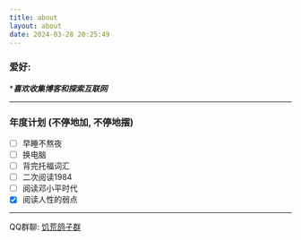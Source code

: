 ```yaml
---
title: about
layout: about
date: 2024-03-28 20:25:49
---
```


### 爱好:
****喜欢收集博客和探索互联网***

***

### 年度计划 (不停地加, 不停地摆)
- [ ] 早睡不熬夜
- [ ] 换电脑
- [ ] 背完托福词汇
- [ ] 二次阅读1984
- [ ] 阅读邓小平时代
- [x] 阅读人性的弱点

***

QQ群聊: [饥荒鸽子群](http://qm.qq.com/cgi-bin/qm/qr?_wv=1027&k=z79khbmka88gJ8DjgzVmbVo-oG4OfgvT&authKey=Dsc%2FwBefQaoqfj1sQ8%2BNc5YSuIgNxiOz8WWGZKkrXbDYSzjRiyowCoF4gy%2BGWB03&noverify=0&group_code=940518171)